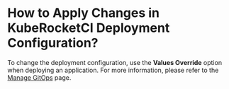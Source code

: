 # How to Apply Changes in KubeRocketCI Deployment Configuration?

<head>
  <link rel="canonical" href="https://docs.kuberocketci.io/faq/how-to/devops/apply-changes-kuberocketci-deployment/" />
</head>

To change the deployment configuration, use the **Values Override** option when deploying an application. For more information, please refer to the [Manage GitOps](/docs/user-guide/gitops) page.
